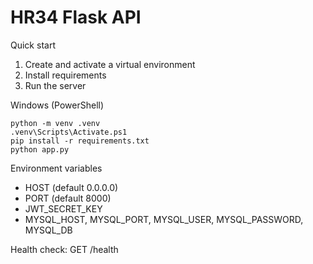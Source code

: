 # HR34 Flask API

Quick start

1. Create and activate a virtual environment
2. Install requirements
3. Run the server

Windows (PowerShell)

```
python -m venv .venv
.venv\Scripts\Activate.ps1
pip install -r requirements.txt
python app.py
```

Environment variables

- HOST (default 0.0.0.0)
- PORT (default 8000)
- JWT_SECRET_KEY
- MYSQL_HOST, MYSQL_PORT, MYSQL_USER, MYSQL_PASSWORD, MYSQL_DB

Health check: GET /health

